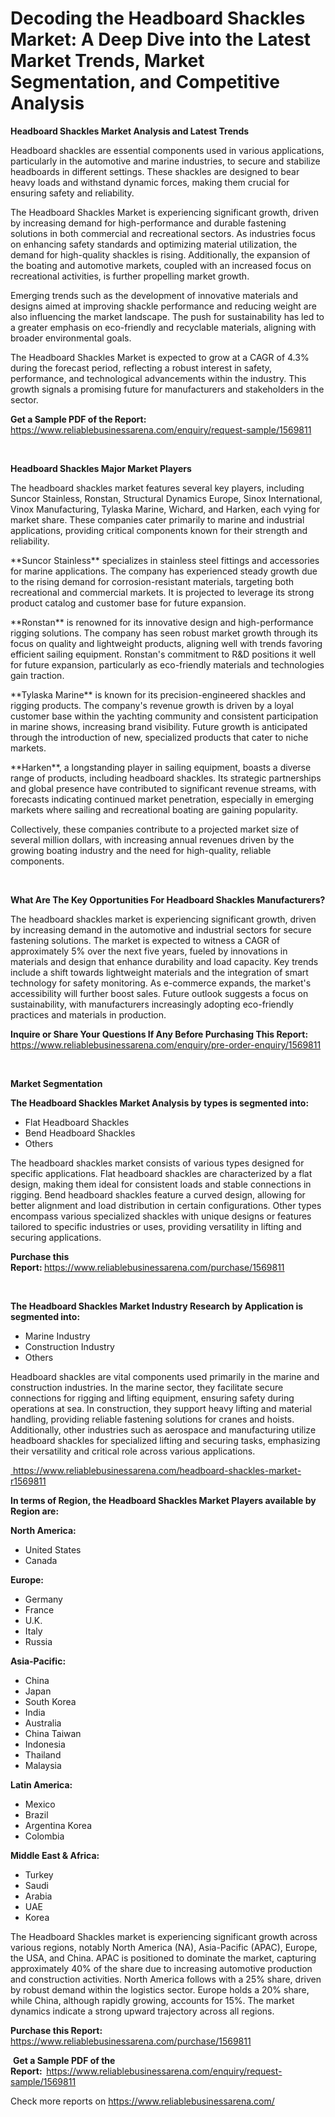 <p><h1>Decoding the Headboard Shackles Market: A Deep Dive into the Latest Market Trends, Market Segmentation, and Competitive Analysis</h1></p><p><strong>Headboard Shackles Market Analysis and Latest Trends</strong></p>
<p><p>Headboard shackles are essential components used in various applications, particularly in the automotive and marine industries, to secure and stabilize headboards in different settings. These shackles are designed to bear heavy loads and withstand dynamic forces, making them crucial for ensuring safety and reliability.</p><p>The Headboard Shackles Market is experiencing significant growth, driven by increasing demand for high-performance and durable fastening solutions in both commercial and recreational sectors. As industries focus on enhancing safety standards and optimizing material utilization, the demand for high-quality shackles is rising. Additionally, the expansion of the boating and automotive markets, coupled with an increased focus on recreational activities, is further propelling market growth.</p><p>Emerging trends such as the development of innovative materials and designs aimed at improving shackle performance and reducing weight are also influencing the market landscape. The push for sustainability has led to a greater emphasis on eco-friendly and recyclable materials, aligning with broader environmental goals.</p><p>The Headboard Shackles Market is expected to grow at a CAGR of 4.3% during the forecast period, reflecting a robust interest in safety, performance, and technological advancements within the industry. This growth signals a promising future for manufacturers and stakeholders in the sector.</p></p>
<p><strong>Get a Sample PDF of the Report:&nbsp;</strong> <a href="https://www.reliablebusinessarena.com/enquiry/request-sample/1569811?utm_campaign=2137&utm_medium=2&utm_source=Github&utm_content=ia&utm_term=25032025&utm_id=headboard-shackles">https://www.reliablebusinessarena.com/enquiry/request-sample/1569811</a></p>
<p>&nbsp;</p>
<p><strong>Headboard Shackles Major Market Players</strong></p>
<p><p>The headboard shackles market features several key players, including Suncor Stainless, Ronstan, Structural Dynamics Europe, Sinox International, Vinox Manufacturing, Tylaska Marine, Wichard, and Harken, each vying for market share. These companies cater primarily to marine and industrial applications, providing critical components known for their strength and reliability.</p><p>**Suncor Stainless** specializes in stainless steel fittings and accessories for marine applications. The company has experienced steady growth due to the rising demand for corrosion-resistant materials, targeting both recreational and commercial markets. It is projected to leverage its strong product catalog and customer base for future expansion.</p><p>**Ronstan** is renowned for its innovative design and high-performance rigging solutions. The company has seen robust market growth through its focus on quality and lightweight products, aligning well with trends favoring efficient sailing equipment. Ronstan's commitment to R&D positions it well for future expansion, particularly as eco-friendly materials and technologies gain traction.</p><p>**Tylaska Marine** is known for its precision-engineered shackles and rigging products. The company's revenue growth is driven by a loyal customer base within the yachting community and consistent participation in marine shows, increasing brand visibility. Future growth is anticipated through the introduction of new, specialized products that cater to niche markets.</p><p>**Harken**, a longstanding player in sailing equipment, boasts a diverse range of products, including headboard shackles. Its strategic partnerships and global presence have contributed to significant revenue streams, with forecasts indicating continued market penetration, especially in emerging markets where sailing and recreational boating are gaining popularity.</p><p>Collectively, these companies contribute to a projected market size of several million dollars, with increasing annual revenues driven by the growing boating industry and the need for high-quality, reliable components.</p></p>
<p>&nbsp;</p>
<p><strong>What Are The Key Opportunities For Headboard Shackles Manufacturers?</strong></p>
<p><p>The headboard shackles market is experiencing significant growth, driven by increasing demand in the automotive and industrial sectors for secure fastening solutions. The market is expected to witness a CAGR of approximately 5% over the next five years, fueled by innovations in materials and design that enhance durability and load capacity. Key trends include a shift towards lightweight materials and the integration of smart technology for safety monitoring. As e-commerce expands, the market's accessibility will further boost sales. Future outlook suggests a focus on sustainability, with manufacturers increasingly adopting eco-friendly practices and materials in production.</p></p>
<p><strong>Inquire or Share Your Questions If Any Before Purchasing This Report:</strong> <a href="https://www.reliablebusinessarena.com/enquiry/pre-order-enquiry/1569811?utm_campaign=2137&utm_medium=2&utm_source=Github&utm_content=ia&utm_term=25032025&utm_id=headboard-shackles">https://www.reliablebusinessarena.com/enquiry/pre-order-enquiry/1569811</a></p>
<p>&nbsp;</p>
<p><strong>Market Segmentation</strong></p>
<p><strong>The Headboard Shackles Market Analysis by types is segmented into:</strong></p>
<p><ul><li>Flat Headboard Shackles</li><li>Bend Headboard Shackles</li><li>Others</li></ul></p>
<p><p>The headboard shackles market consists of various types designed for specific applications. Flat headboard shackles are characterized by a flat design, making them ideal for consistent loads and stable connections in rigging. Bend headboard shackles feature a curved design, allowing for better alignment and load distribution in certain configurations. Other types encompass various specialized shackles with unique designs or features tailored to specific industries or uses, providing versatility in lifting and securing applications.</p></p>
<p><strong>Purchase this Report:&nbsp;</strong><a href="https://www.reliablebusinessarena.com/purchase/1569811?utm_campaign=2137&utm_medium=2&utm_source=Github&utm_content=ia&utm_term=25032025&utm_id=headboard-shackles">https://www.reliablebusinessarena.com/purchase/1569811</a></p>
<p>&nbsp;</p>
<p><strong>The Headboard Shackles Market Industry Research by Application is segmented into:</strong></p>
<p><ul><li>Marine Industry</li><li>Construction Industry</li><li>Others</li></ul></p>
<p><p>Headboard shackles are vital components used primarily in the marine and construction industries. In the marine sector, they facilitate secure connections for rigging and lifting equipment, ensuring safety during operations at sea. In construction, they support heavy lifting and material handling, providing reliable fastening solutions for cranes and hoists. Additionally, other industries such as aerospace and manufacturing utilize headboard shackles for specialized lifting and securing tasks, emphasizing their versatility and critical role across various applications.</p></p>
<p><a href="https://www.reliablebusinessarena.com/headboard-shackles-market-r1569811?utm_campaign=2137&utm_medium=2&utm_source=Github&utm_content=ia&utm_term=25032025&utm_id=headboard-shackles">&nbsp;https://www.reliablebusinessarena.com/headboard-shackles-market-r1569811</a></p>
<p><strong>In terms of Region, the Headboard Shackles Market Players available by Region are:</strong></p>
<p>
    <p> <strong> North America: </strong>
        <ul>
            <li>United States</li>
            <li>Canada</li>
        </ul>
        </p> 
    <p> <strong> Europe: </strong>
        <ul>
            <li>Germany</li>
            <li>France</li>
            <li>U.K.</li>
            <li>Italy</li>
            <li>Russia</li>
        </ul>
        </p> 
    <p> <strong> Asia-Pacific: </strong>
        <ul>
            <li>China</li>
            <li>Japan</li>
            <li>South Korea</li>
            <li>India</li>
            <li>Australia</li>
            <li>China Taiwan</li>
            <li>Indonesia</li>
            <li>Thailand</li>
            <li>Malaysia</li>
        </ul>
        </p> 
    <p> <strong> Latin America: </strong>
        <ul>
            <li>Mexico</li>
            <li>Brazil</li>
            <li>Argentina Korea</li>
            <li>Colombia</li>
        </ul>
        </p> 
    <p> <strong> Middle East & Africa: </strong>
        <ul>
            <li>Turkey</li>
            <li>Saudi</li>
            <li>Arabia</li>
            <li>UAE</li>
            <li>Korea</li>
        </ul>
    </p>
    </p>
<p><p>The Headboard Shackles market is experiencing significant growth across various regions, notably North America (NA), Asia-Pacific (APAC), Europe, the USA, and China. APAC is positioned to dominate the market, capturing approximately 40% of the share due to increasing automotive production and construction activities. North America follows with a 25% share, driven by robust demand within the logistics sector. Europe holds a 20% share, while China, although rapidly growing, accounts for 15%. The market dynamics indicate a strong upward trajectory across all regions.</p></p>
<p><strong>Purchase this Report: </strong><a href="https://www.reliablebusinessarena.com/purchase/1569811?utm_campaign=2137&utm_medium=2&utm_source=Github&utm_content=ia&utm_term=25032025&utm_id=headboard-shackles">https://www.reliablebusinessarena.com/purchase/1569811</a></p>
<p>&nbsp;<strong>Get a Sample PDF of the Report:&nbsp;&nbsp;</strong><a href="https://www.reliablebusinessarena.com/enquiry/request-sample/1569811?utm_campaign=2137&utm_medium=2&utm_source=Github&utm_content=ia&utm_term=25032025&utm_id=headboard-shackles">https://www.reliablebusinessarena.com/enquiry/request-sample/1569811</a></p>
<p><strong></strong></p>
<p>Check more reports on <a href="https://www.reliablebusinessarena.com/?utm_campaign=2137&utm_medium=2&utm_source=Github&utm_content=ia&utm_term=25032025&utm_id=headboard-shackles">https://www.reliablebusinessarena.com/</a></p>
